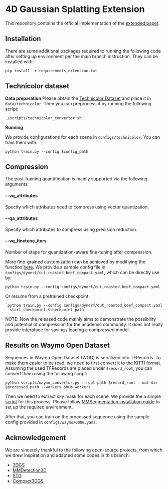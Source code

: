 # 4D Gaussian Splatting Extension

This repository contains the official implementation of the [extended paper](https://arxiv.org/abs/2412.20720). 

## Installation

There are some additional packages required to running the following code after setting up environment per the main branch instruction. They can be installed with:

```shell
pip install -r requirements_extension.txt
```

## Technicolor dataset

**Data preparation**
Please obtain the [Technicolor Dataset](https://www.interdigital.com/data_sets/light-field-dataset) and place it in `data/technicolor`. Then you can preprocess it by running the following script:

```shell
./scripts/technicolor_convertor.sh
```

**Running**

We provide configurations for each scene in `configs/technicolor`. You can train them with:

```shell
python train.py --config $config_path
```

## Compression

The post-training quantification is mainly supported via the following arguments:

#### --vq_attributes
Specify which attributes need to compress using vector quantization.
#### --qa_attributes
Specify which attributes to compress using precision reduction.
#### --vq_finetune_iters
Number of steps for quantization-aware fine-tuning after compression.

More fine-grained customization can be achieved by modifiying the function [here](scene/gaussian_model.py:L738). We provide a sample config file in `configs/dynerf/cut_roasted_beef_compact.yaml`, which can be directly use by: 
```shell
python train.py --config configs/dynerf/cut_roasted_beef_compact.yaml
```
Or resume from a pretrained checkpoint:
```shell
`python train.py --config configs/dynerf/cut_roasted_beef_compact.yaml --start_checkpoint $checkpoint_path
```

NOTE: Now the released code mainly aims to demonstrate the possibility and potential of compression for the academic community. It does not really provide interaface for saving / loading a compressed model.

## Results on Waymo Open Dataset

Sequences in Waymo Open Dataset (WOD) is serialized into TFRecords. To make them easier to be read, we need to first convert it to the KITTI format. Assuming the used TFRecords are placed under `$record_root`, you can convert them using the following script:

```shell
python scripts/waymo_convertor.py --root-path $record_root --out-dir $processed_path --workers $num_workers
```

Then we need to extract sky mask for each scene. We provide the a simple [script](scripts/waymo_extract_sky_mask.py) for this process. Please follow [MMSegmentation installation guide](https://mmsegmentation.readthedocs.io/en/main/get_started.html) to set up the required environment.

After that, you can train on the processed sequence using the sample config provided in `configs/waymo/0000.yaml`.

## Acknowledgement

We are sincerely thankful to the following open-source projects, from which we drew inspiration and adapted some codes in this branch:

- [3DGS](https://github.com/graphdeco-inria/gaussian-splatting)
- [MMDetection3D](https://github.com/open-mmlab/mmdetection3d)
- [STG](https://github.com/oppo-us-research/SpacetimeGaussians)
- [Compact3DGS](https://github.com/maincold2/Compact-3DGS)